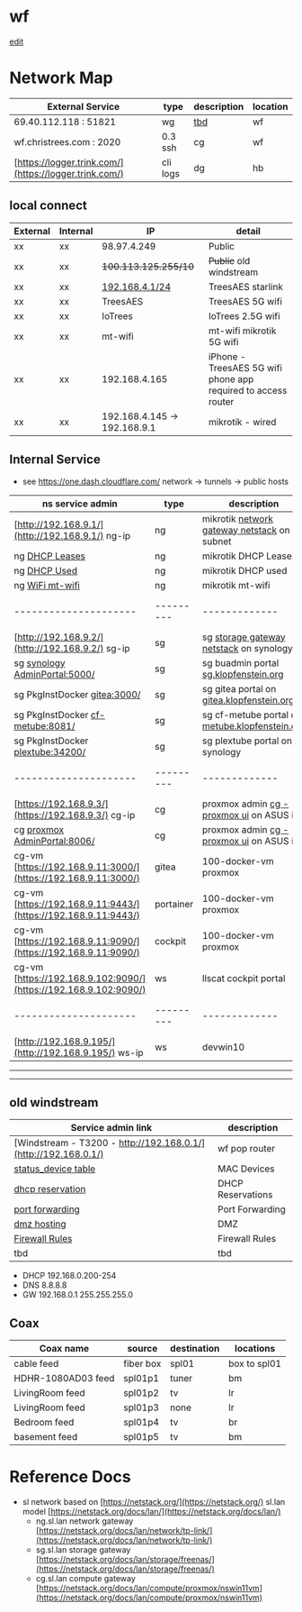 # wf

[edit](https://github.com/2cld/cf/edit/master/docs/wf.md)
# Network Map

| External Service             | type | description | location    |
|------------------------------|------|-------------|-------------|
|   69.40.112.118   : 51821  | wg | [tbd]() | wf |
| wf.christrees.com :  2020  | 0.3 ssh  | cg | wf |
| [https://logger.trink.com/](https://logger.trink.com/) | cli logs | dg | hb |


## local connect

| External | Internal | IP | detail |
|-------|-------|---------------|---|
| xx | xx | 98.97.4.249 | Public |
| xx | xx | ~~100.113.125.255/10~~ | ~~Public~~ old windstream |
| xx | xx | [192.168.4.1/24](http://192.168.4.1/) | TreesAES starlink |
| xx | xx | TreesAES | TreesAES 5G wifi |
| xx | xx | IoTrees | IoTrees 2.5G wifi |
| xx | xx | mt-wifi | mt-wifi mikrotik 5G wifi |
| xx | xx | 192.168.4.165 | iPhone - TreesAES 5G wifi phone app required to access router |
| xx | xx | 192.168.4.145 -> 192.168.9.1 | mikrotik - wired |


## Internal Service 
- see https://one.dash.cloudflare.com/ network -> tunnels -> public hosts

| ns service admin    | type    | description | location    | mac |
|---------------------|---------|-------------|-------------|-----|
| [http://192.168.9.1/](http://192.168.9.1/) ng-ip  | ng | mikrotik [network gateway netstack](https://netstack.org/docs/lan/network/) on subnet | wf:ng | xx |
| ng [DHCP Leases](http://192.168.9.1/webfig/#IP:DHCP_Server.Leases) | ng | mikrotik DHCP Leases | wf:ng | xx |
| ng [DHCP Used](http://192.168.9.1/webfig/#IP:Pool.Used_Addresses) | ng | mikrotik DHCP used | wf:ng | xx |
| ng [WiFi mt-wifi](http://192.168.9.1/webfig/#Wireless.Security_Profiles) | ng | mikrotik mt-wifi | wf:ng | xx |
|---------------------|---------|-------------|-------------|-----|
| [http://192.168.9.2/](http://192.168.9.2/) sg-ip | sg | sg  [storage gateway netstack](https://netstack.org/docs/lan/storage/) on synology | wf:sg  | na |
| sg [synology AdminPortal:5000/](http://192.168.9.2:5000/) | sg | sg buadmin portal [sg.klopfenstein.org](https://sg.klopfenstein.org/) | wf:sg  | na |
| sg PkgInstDocker [gitea:3000/](http://192.168.9.2:3000/) | sg | sg gitea portal on [gitea.klopfenstein.org](https://gitea.klopfenstein.org/) | wf:sg  | na |
| sg PkgInstDocker [cf-metube:8081/](http://192.168.9.2:8081/) | sg | sg cf-metube portal on [metube.klopfenstein.org](https://metube.klopfenstein.org/) | wf:sg  | na |
| sg PkgInstDocker [plextube:34200/](http://192.168.9.2:34200/) | sg | sg plextube portal on synology | wf:sg  | na |
|---------------------|---------|-------------|-------------|-----|
| [https://192.168.9.3/](https://192.168.9.3/) cg-ip  | cg | proxmox admin [cg - proxmox ui](https://192.168.9.3:8006/) on ASUS i5 | wf:cg  | na |
| cg [proxmox AdminPortal:8006/](https://192.168.9.3:8006/) | cg | proxmox admin [cg - proxmox ui](https://192.168.9.3:8006/) on ASUS i5 | wf:cg  | na |
| cg-vm [https://192.168.9.11:3000/](https://192.168.9.11:3000/) | gitea | 100-docker-vm proxmox | wf:ns | na |
| cg-vm [https://192.168.9.11:9443/](https://192.168.9.11:9443/) | portainer | 100-docker-vm proxmox | wf:ns | na |
| cg-vm [https://192.168.9.11:9090/](https://192.168.9.11:9090/) | cockpit | 100-docker-vm proxmox | wf:ns | na |
| cg-vm [https://192.168.9.102:9090/](https://192.168.9.102:9090/) | ws | llscat cockpit portal | wf:ws | na |
|---------------------|---------|-------------|-------------|-----|
| [http://192.168.9.195/](http://192.168.9.195/) ws-ip | ws | devwin10 | wf:ws  | na |


---
---

## old windstream
| Service admin link | description |
|---|---|
| [Windstream - T3200 - http://192.168.0.1/](http://192.168.0.1/) | wf pop router |
| [status_device table](http://192.168.0.1/modemstatus_lanstatus.html) | MAC Devices |
| [dhcp reservation](http://192.168.0.1/advancedsetup_dhcpreservation.html) | DHCP Reservations |
| [port forwarding](http://192.168.0.1/advancedsetup_advancedportforwarding.html) | Port Forwarding |
| [dmz hosting](http://192.168.0.1/advancedsetup_dmzhosting.html) | DMZ |
| [Firewall Rules](http://192.168.0.1/advancedsetup_firewallsettings.html) | Firewall Rules |
| tbd | tbd |

- DHCP 192.168.0.200-254
- DNS 8.8.8.8
- GW 192.168.0.1 255.255.255.0

## Coax

| Coax name  | source   | destination | locations |
| ---------- |----------|-------------|-----------|
| cable feed | fiber box | spl01    | box to spl01 |
| HDHR-1080AD03 feed | spl01p1 | tuner | bm |
| LivingRoom feed | spl01p2 | tv | lr |
| LivingRoom feed | spl01p3 | none | lr |
| Bedroom feed | spl01p4 | tv | br |
| basement feed | spl01p5 | tv | bm |

# Reference Docs
- sl network based on [https://netstack.org/](https://netstack.org/) sl.lan model [https://netstack.org/docs/lan/](https://netstack.org/docs/lan/)
  - ng.sl.lan network gateway [https://netstack.org/docs/lan/network/tp-link/](https://netstack.org/docs/lan/network/tp-link/)
  - sg.sl.lan storage gateway [https://netstack.org/docs/lan/storage/freenas/](https://netstack.org/docs/lan/storage/freenas/)
  - cg.sl.lan compute gateway [https://netstack.org/docs/lan/compute/proxmox/nswin11vm](https://netstack.org/docs/lan/compute/proxmox/nswin11vm)

